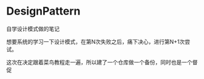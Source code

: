 # DesignPattern
 自学设计模式做的笔记
 
  想要系统的学习一下设计模式，在第N次失败之后，痛下决心，进行第N+1次尝试。
 
 这次在决定跟着菜鸟教程走一遍，所以建了一个仓库做一个备份，同时也是一个督促

